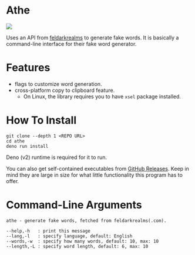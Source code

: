 # Athe

![](https://files.catbox.moe/rrnbsy.png)

Uses an API from [feldarkrealms](https://feldarkrealms.com) to generate fake
words. It is basically a command-line interface for their fake word generator.

# Features

- flags to customize word generation.
- cross-platform copy to clipboard feature.
  - On Linux, the library requires you to have `xsel` package installed.

# How To Install

```
git clone --depth 1 <REPO URL>
cd athe
deno run install
```

Deno (v2) runtime is required for it to run.

You can also get self-contained executables from
[GitHub Releases](https://github.com/eeriemyxi/athe/releases). Keep in mind they
are large in size for what little functionality this program has to offer.

# Command-Line Arguments

```
athe - generate fake words, fetched from feldarkrealms(.com).

--help,-h   : print this message
--lang,-l   : specify language, default: English
--words,-w  : specify how many words, default: 10, max: 10
--length,-L : specify word length, default: 6, max: 10
```
